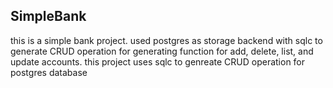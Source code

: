 ## SimpleBank  
this is a simple bank project. used postgres as storage backend with sqlc to generate CRUD operation for generating function for add, delete, list, and update accounts.
this project uses sqlc to genreate CRUD operation for postgres database 
